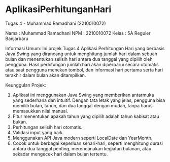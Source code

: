 # AplikasiPerhitunganHari
 Tugas 4 - Muhammad Ramadhani (2210010072)

Nama	: Muhammad Ramadhani
NPM	: 2210010072
Kelas	: 5A Reguler Banjarbaru

Informasi Umum: Ini projek Tugas 4 Aplikasi Perhitungan Hari yang berbasis Java Swing yang dirancang untuk menghitung jumlah hari dalam sebuah bulan dan menentukan selisih hari antara dua tanggal yang dipilih oleh pengguna. Hasil perhitungan jumlah hari akan diperbarui secara otomatis atau saat pengguna menekan tombol, dan informasi hari pertama serta hari terakhir dalam bulan akan ditampilkan.

Keunggulan Projek:
1. Aplikasi ini menggunakan Java Swing yang memberikan antarmuka yang sederhana dan intuitif. Dengan tata letak yang jelas, pengguna bisa memilih bulan, tahun, dan dua tanggal dengan mudah, tanpa harus memasukkan nilai manual.
2. Fitur menentukan apakah tahun yang dipilih adalah tahun kabisat atau bukan.
3. Perhitungan selisih hari otomatis.
4. Validasi input yang baik.
5. Menggunakan API Java modern seperti LocalDate dan YearMonth.
6. Cocok untuk berbagai keperluan sehari-hari, seperti menghitung durasi antara dua tanggal penting, merencanakan kegiatan bulanan, atau sekadar mengecek hari dalam bulan tertentu.

